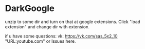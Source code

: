# DarkGoogle
unzip to some dir and turn on that at google extensions.
Click "load extension" and change dir with extension.

if u have some questions:
vk: https://vk.com/sas_5x2_10
"URL:youtube.com"
or Issues here.
